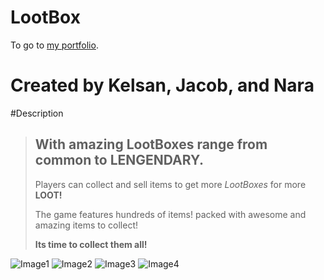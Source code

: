 LootBox 
=========
To go to [my portfolio](https://github.com/Kelsan1000).

Created by Kelsan, Jacob, and Nara
==================================

#Description
>
> ## With amazing LootBoxes range from common to **LENGENDARY**.
>
> Players can collect and sell items to get more *LootBoxes* for more **LOOT!**
>
> The game features hundreds of items! packed with awesome and amazing items to collect!
>
> **Its time to collect them all!**



![Image1](https://i.imgur.com/QYJMOKY.png)
![Image2](https://i.imgur.com/UOLSfC9.jpg)
![Image3](https://i.imgur.com/yjpyGAr.jpg)
![Image4](https://i.imgur.com/mza1CcS.jpg)





